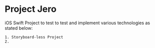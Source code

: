 #  Project Jero
iOS Swift Project to test to test and implement various technologies as stated below:

    1. Storyboard-less Project
    2. 


